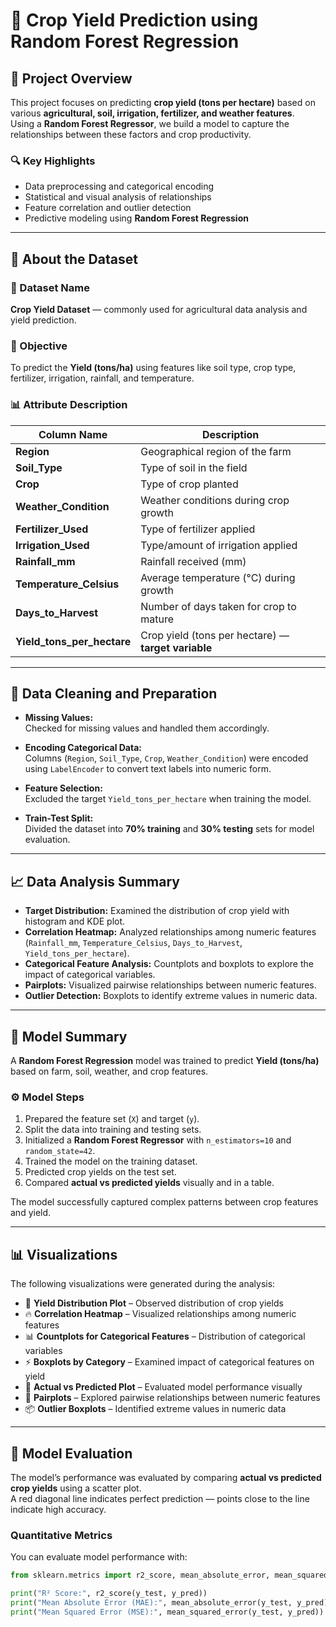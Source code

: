 # 🌾 Crop Yield Prediction using Random Forest Regression

## 📘 Project Overview
This project focuses on predicting **crop yield (tons per hectare)** based on various **agricultural, soil, irrigation, fertilizer, and weather features**.  
Using a **Random Forest Regressor**, we build a model to capture the relationships between these factors and crop productivity.

### 🔍 Key Highlights
- Data preprocessing and categorical encoding  
- Statistical and visual analysis of relationships  
- Feature correlation and outlier detection  
- Predictive modeling using **Random Forest Regression**

---

## 🧩 About the Dataset

### 📂 Dataset Name
**Crop Yield Dataset** — commonly used for agricultural data analysis and yield prediction.

### 🧠 Objective
To predict the **Yield (tons/ha)** using features like soil type, crop type, fertilizer, irrigation, rainfall, and temperature.

### 📊 Attribute Description

| Column Name | Description |
|-------------|-------------|
| **Region** | Geographical region of the farm |
| **Soil_Type** | Type of soil in the field |
| **Crop** | Type of crop planted |
| **Weather_Condition** | Weather conditions during crop growth |
| **Fertilizer_Used** | Type of fertilizer applied |
| **Irrigation_Used** | Type/amount of irrigation applied |
| **Rainfall_mm** | Rainfall received (mm) |
| **Temperature_Celsius** | Average temperature (°C) during growth |
| **Days_to_Harvest** | Number of days taken for crop to mature |
| **Yield_tons_per_hectare** | Crop yield (tons per hectare) — **target variable** |

---

## 🧹 Data Cleaning and Preparation

- **Missing Values:**  
  Checked for missing values and handled them accordingly.  

- **Encoding Categorical Data:**  
  Columns (`Region`, `Soil_Type`, `Crop`, `Weather_Condition`) were encoded using `LabelEncoder` to convert text labels into numeric form.  

- **Feature Selection:**  
  Excluded the target `Yield_tons_per_hectare` when training the model.  

- **Train-Test Split:**  
  Divided the dataset into **70% training** and **30% testing** sets for model evaluation.

---

## 📈 Data Analysis Summary

- **Target Distribution:** Examined the distribution of crop yield with histogram and KDE plot.  
- **Correlation Heatmap:** Analyzed relationships among numeric features (`Rainfall_mm`, `Temperature_Celsius`, `Days_to_Harvest`, `Yield_tons_per_hectare`).  
- **Categorical Feature Analysis:** Countplots and boxplots to explore the impact of categorical variables.  
- **Pairplots:** Visualized pairwise relationships between numeric features.  
- **Outlier Detection:** Boxplots to identify extreme values in numeric data.

---

## 🔬 Model Summary

A **Random Forest Regression** model was trained to predict **Yield (tons/ha)** based on farm, soil, weather, and crop features.

### ⚙️ Model Steps
1. Prepared the feature set (`X`) and target (`y`).  
2. Split the data into training and testing sets.  
3. Initialized a **Random Forest Regressor** with `n_estimators=10` and `random_state=42`.  
4. Trained the model on the training dataset.  
5. Predicted crop yields on the test set.  
6. Compared **actual vs predicted yields** visually and in a table.

The model successfully captured complex patterns between crop features and yield.

---

## 📊 Visualizations

The following visualizations were generated during the analysis:

- 🌾 **Yield Distribution Plot** – Observed distribution of crop yields  
- 🔥 **Correlation Heatmap** – Visualized relationships among numeric features  
- 📊 **Countplots for Categorical Features** – Distribution of categorical variables  
- ⚡ **Boxplots by Category** – Examined impact of categorical features on yield  
- 🎯 **Actual vs Predicted Plot** – Evaluated model performance visually  
- 🧩 **Pairplots** – Explored pairwise relationships between numeric features  
- 📦 **Outlier Boxplots** – Identified extreme values in numeric data

---

## 🧮 Model Evaluation

The model’s performance was evaluated by comparing **actual vs predicted crop yields** using a scatter plot.  
A red diagonal line indicates perfect prediction — points close to the line indicate high accuracy.

### Quantitative Metrics
You can evaluate model performance with:

```python
from sklearn.metrics import r2_score, mean_absolute_error, mean_squared_error

print("R² Score:", r2_score(y_test, y_pred))
print("Mean Absolute Error (MAE):", mean_absolute_error(y_test, y_pred))
print("Mean Squared Error (MSE):", mean_squared_error(y_test, y_pred))
